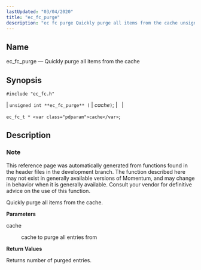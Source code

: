```yaml
---
lastUpdated: "03/04/2020"
title: "ec_fc_purge"
description: "ec fc purge Quickly purge all items from the cache unsigned int ec fc purge cache ec fc t cache This reference page was automatically generated from functions found in the header files in the development branch The function described here may not exist in generally available versions of Momentum..."
---
```


<a name="apis.ec_fc_purge"></a> 
## Name

ec_fc_purge — Quickly purge all items from the cache

## Synopsis

`#include "ec_fc.h"`

| `unsigned int **ec_fc_purge** (` | <var class="pdparam">cache</var>`)`; |   |

`ec_fc_t * <var class="pdparam">cache</var>`;<a name="idp52237520"></a> 
## Description

### Note

This reference page was automatically generated from functions found in the header files in the development branch. The function described here may not exist in generally available versions of Momentum, and may change in behavior when it is generally available. Consult your vendor for definitive advice on the use of this function.

Quickly purge all items from the cache.

**<a name="idp52240384"></a> Parameters**

<dl class="variablelist">

<dt>cache</dt>

<dd>

cache to purge all entries from

</dd>

</dl>

**<a name="idp52243120"></a> Return Values**

Returns number of purged entries.